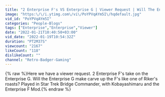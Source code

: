 ```yaml
---
title: "2 Enterprise F's VS Enterprise G | Viewer Request | Will The Enterprise G Win? | Star Trek Bridge Co"
image: "https:\/\/i.ytimg.com\/vi\/PoYPVqAYm5I\/hqdefault.jpg"
vid_id: "PoYPVqAYm5I"
categories: "People-Blogs"
tags: ["Enterprise","Enterprise","Viewer"]
date: "2022-01-21T10:40:50+03:00"
vid_date: "2022-01-19T10:54:32Z"
duration: "PT2M37S"
viewcount: "2167"
likeCount: "118"
dislikeCount: ""
channel: "Retro-Badger-Gaming"
---
```

{% raw %}Here we have a viewer request. 2 Enterprise F's take on the Enterprise G. Will the Enterprise G make carve up the F's like one of Riker's roasts? Played in Star Trek Bridge Commander, with Kobayashimaru and the Enterprise F Mod.{% endraw %}

